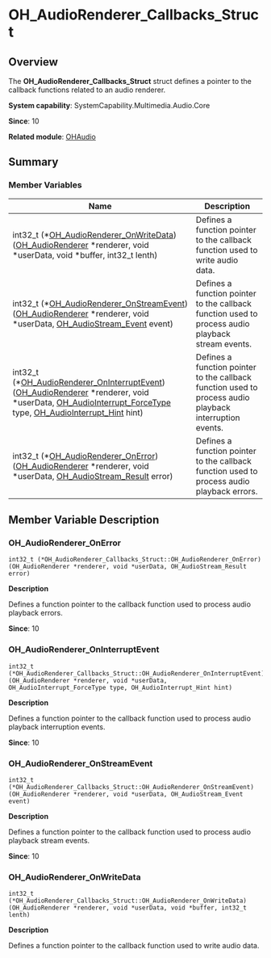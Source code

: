 # OH_AudioRenderer_Callbacks_Struct


## Overview

The **OH_AudioRenderer_Callbacks_Struct** struct defines a pointer to the callback functions related to an audio renderer.

**System capability**: SystemCapability.Multimedia.Audio.Core

**Since**: 10

**Related module**: [OHAudio](_o_h_audio.md)


## Summary


### Member Variables

| Name                                                                                                                                                                                                                                                                                                               | Description| 
|-------------------------------------------------------------------------------------------------------------------------------------------------------------------------------------------------------------------------------------------------------------------------------------------------------------------| -------- |
| int32_t (\*[OH_AudioRenderer_OnWriteData](#oh_audiorenderer_onwritedata))([OH_AudioRenderer](_o_h_audio.md#oh_audiorenderer) \*renderer, void \*userData, void \*buffer, int32_t lenth)                                                                                                                           | Defines a function pointer to the callback function used to write audio data.| 
| int32_t (\*[OH_AudioRenderer_OnStreamEvent](#oh_audiorenderer_onstreamevent))([OH_AudioRenderer](_o_h_audio.md#oh_audiorenderer) \*renderer, void \*userData, [OH_AudioStream_Event](_o_h_audio.md#oh_audiostream_event) event)                                                                                   | Defines a function pointer to the callback function used to process audio playback stream events.| 
| int32_t (\*[OH_AudioRenderer_OnInterruptEvent](#oh_audiorenderer_oninterruptevent))([OH_AudioRenderer](_o_h_audio.md#oh_audiorenderer) \*renderer, void \*userData, [OH_AudioInterrupt_ForceType](_o_h_audio.md#oh_audiointerrupt_forcetype) type, [OH_AudioInterrupt_Hint](_o_h_audio.md#oh_audiointerrupt_hint) hint) | Defines a function pointer to the callback function used to process audio playback interruption events.| 
| int32_t (\*[OH_AudioRenderer_OnError](#oh_audiorenderer_onerror))([OH_AudioRenderer](_o_h_audio.md#oh_audiorenderer) \*renderer, void \*userData, [OH_AudioStream_Result](_o_h_audio.md#oh_audiostream_result) error)                                                                                             | Defines a function pointer to the callback function used to process audio playback errors.| 


## Member Variable Description


### OH_AudioRenderer_OnError

```
int32_t (*OH_AudioRenderer_Callbacks_Struct::OH_AudioRenderer_OnError)(OH_AudioRenderer *renderer, void *userData, OH_AudioStream_Result error)
```

**Description**

Defines a function pointer to the callback function used to process audio playback errors.

**Since**: 10


### OH_AudioRenderer_OnInterruptEvent

```
int32_t (*OH_AudioRenderer_Callbacks_Struct::OH_AudioRenderer_OnInterruptEvent)(OH_AudioRenderer *renderer, void *userData, OH_AudioInterrupt_ForceType type, OH_AudioInterrupt_Hint hint)
```

**Description**

Defines a function pointer to the callback function used to process audio playback interruption events.

**Since**: 10


### OH_AudioRenderer_OnStreamEvent

```
int32_t (*OH_AudioRenderer_Callbacks_Struct::OH_AudioRenderer_OnStreamEvent)(OH_AudioRenderer *renderer, void *userData, OH_AudioStream_Event event)
```

**Description**

Defines a function pointer to the callback function used to process audio playback stream events.

**Since**: 10


### OH_AudioRenderer_OnWriteData

```
int32_t (*OH_AudioRenderer_Callbacks_Struct::OH_AudioRenderer_OnWriteData)(OH_AudioRenderer *renderer, void *userData, void *buffer, int32_t lenth)
```

**Description**

Defines a function pointer to the callback function used to write audio data.
